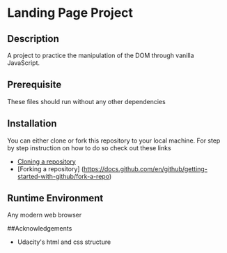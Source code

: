 # Landing Page Project

## Description

A project to practice the manipulation of the DOM through vanilla JavaScript.

## Prerequisite

These files should run without any other dependencies

## Installation

You can either clone or fork this repository to your local machine.
For step by step instruction on how to do so check out these links

* [Cloning a repository](https://docs.github.com/en/github/creating-cloning-and-archiving-repositories/cloning-a-repository)
* [Forking a repository] (https://docs.github.com/en/github/getting-started-with-github/fork-a-repo)

## Runtime Environment
Any modern web browser

##Acknowledgements

* Udacity's html and css structure